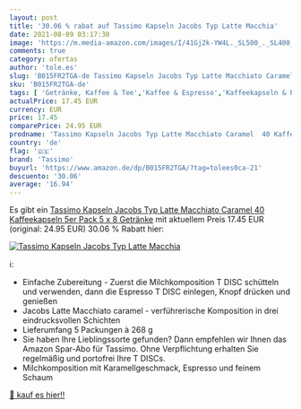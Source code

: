 ```yaml
---
layout: post
title: '30.06 % rabat auf Tassimo Kapseln Jacobs Typ Latte Macchia'
date: 2021-08-09 03:17:30
image: 'https://m.media-amazon.com/images/I/41Gj2k-YW4L._SL500_._SL400_.jpg'
comments: true
category: ofertas
author: 'tole.es'
slug: 'B015FR2TGA-de Tassimo Kapseln Jacobs Typ Latte Macchiato Caramel 40...'
sku: 'B015FR2TGA-de'
tags: [ 'Getränke, Kaffee & Tee','Kaffee & Espresso','Kaffeekapseln & Pads','Lebensmittel','Lebensmittel & Getränke','tassimo', ]
actualPrice: 17.45 EUR
currency: EUR
price: 17.45
comparePrice: 24.95 EUR
prodname: 'Tassimo Kapseln Jacobs Typ Latte Macchiato Caramel  40 Kaffeekapseln  5er Pack  5 x 8 Getränke'
country: 'de'
flag: '🇩🇪'
brand: 'Tassimo'
buyurl: 'https://www.amazon.de/dp/B015FR2TGA/?tag=tolees0ca-21'
descuento: '30.06'
average: '16.94'
---
```


Es gibt ein [Tassimo Kapseln Jacobs Typ Latte Macchiato Caramel  40 Kaffeekapseln  5er Pack  5 x 8 Getränke](https://www.amazon.de/dp/B015FR2TGA/?tag=tolees0ca-21) mit aktuellem Preis 17.45 EUR (original: 24.95 EUR) 30.06 % Rabatt hier:

[![Tassimo Kapseln Jacobs Typ Latte Macchia](https://m.media-amazon.com/images/I/41Gj2k-YW4L._SL500_._SL400_.jpg)](https://www.amazon.de/dp/B015FR2TGA/?tag=tolees0ca-21)

ℹ️:

- Einfache Zubereitung - Zuerst die Milchkomposition T DISC schütteln und verwenden, dann die Espresso T DISC einlegen, Knopf drücken und genießen
- Jacobs Latte Macchiato caramel - verführerische Komposition in drei eindrucksvollen Schichten
- Lieferumfang 5 Packungen à 268 g
- Sie haben Ihre Lieblingssorte gefunden? Dann empfehlen wir Ihnen das Amazon Spar-Abo für Tassimo. Ohne Verpflichtung erhalten Sie regelmäßig und portofrei Ihre T DISCs.
- Milchkomposition mit Karamellgeschmack, Espresso und feinem Schaum

[🛒 kauf es hier!!](https://www.amazon.de/dp/B015FR2TGA/?tag=tolees0ca-21)
